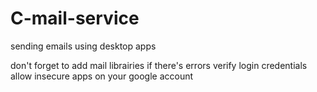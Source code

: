 # C-mail-service
sending emails using desktop apps 

don't forget to add mail librairies
if there's errors verify login credentials
allow insecure apps on your google account
